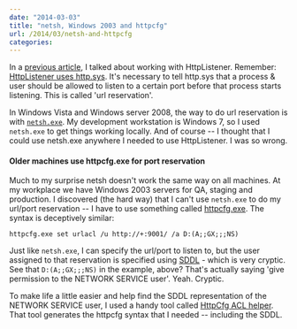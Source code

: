 ```yaml
---
date: "2014-03-03"
title: "netsh, Windows 2003 and httpcfg"
url: /2014/03/netsh-and-httpcfg
categories: 
---
```


In a [previous article](/2014/01/debugging-dotnet-network-and-certificate-issues/), I talked about working with HttpListener.  Remember: [HttpListener uses http.sys](http://msdn.microsoft.com/en-us/library/ms229710%28v%3Dvs.110%29.aspx). It's necessary to tell http.sys that a process & user should be allowed to listen to a certain port before that process starts listening.  This is called 'url reservation'.

In Windows Vista and Windows server 2008, the way to do url reservation is with [`netsh.exe`](http://support.microsoft.com/kb/242468).  My development workstation is Windows 7, so I used `netsh.exe` to get things working locally.  And of course -- I thought that I could use netsh.exe anywhere I needed to use HttpListener.  I was so wrong.  

#### Older machines use httpcfg.exe for port reservation
Much to my surprise netsh doesn't work the same way on all machines.  At my workplace we have Windows 2003 servers for QA, staging and production.  I discovered (the hard way) that I can't use `netsh.exe` to do my url/port reservation -- I have to use something called [httpcfg.exe](http://stackoverflow.com/questions/18221782/netsh-and-httpcfg).  The syntax is deceptively similar:

	httpcfg.exe set urlacl /u http://+:9001/ /a D:(A;;GX;;;NS)

Just like `netsh.exe`, I can specify the url/port to listen to, but the user assigned to that reservation is specified using [SDDL](http://msdn.microsoft.com/en-us/library/windows/desktop/aa379567.aspx) - which is very cryptic.  See that `D:(A;;GX;;;NS)` in the example, above?  That's actually saying 'give permission to the NETWORK SERVICE user'. Yeah.  Cryptic. 

To make life a little easier and help find the SDDL representation of the NETWORK SERVICE user, I used a handy tool called [HttpCfg ACL helper](http://dmitrygusev.blogspot.com/2009/07/host-wcf-service-in-windows-service.html).  That tool generates the httpcfg syntax that I needed -- including the SDDL.